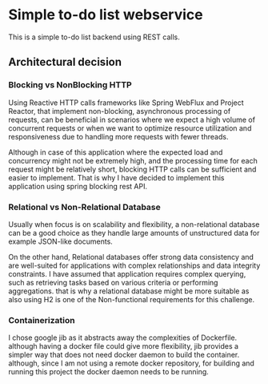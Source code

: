 Simple to-do list webservice
=========================
This is a simple to-do list backend using REST calls.

## Architectural decision

### Blocking vs NonBlocking HTTP
Using Reactive HTTP calls frameworks like Spring WebFlux and Project Reactor, that implement non-blocking, asynchronous
processing of requests, can be beneficial in scenarios where we expect a high volume of concurrent requests or when we
want to optimize resource utilization and responsiveness due to handling more requests with fewer threads.

Although in case of this application where the expected load and concurrency might not be extremely high,
and the processing time for each request might be relatively short, blocking HTTP calls can be sufficient and easier to
implement. That is why I have decided to implement this application using spring blocking rest API. 

### Relational vs Non-Relational Database
Usually when focus is on scalability and flexibility, a non-relational database can be a good choice as they  handle
large amounts of unstructured data for example JSON-like documents.

On the other hand, Relational databases offer strong data consistency and are well-suited for applications with complex
relationships and data integrity constraints.
I have assumed that application requires complex querying, such as retrieving tasks based on various criteria or
performing aggregations. that is why a relational database might be more suitable as also using H2 is one of the
Non-functional requirements for this challenge. 

### Containerization
I chose google jib as it abstracts away the complexities of Dockerfile. although having a docker file could give more 
flexibility, jib provides a simpler way that does not need docker daemon to build the container. 
although, since I am not using a remote docker repository, for building and running this project the docker daemon 
needs to be running.